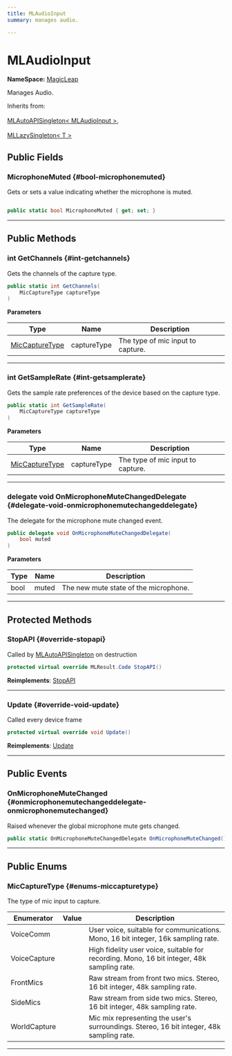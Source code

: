 ```yaml
---
title: MLAudioInput
summary: manages audio. 

---
```


# MLAudioInput



**NameSpace:** 
[MagicLeap](/versioned_docs/version-22-Feb-2023/unity-api/api/UnityEngine.XR.MagicLeap/UnityEngine.XR.MagicLeap.md) 


Manages Audio.   


Inherits from: <br></br>[MLAutoAPISingleton< MLAudioInput >](/versioned_docs/version-22-Feb-2023/unity-api/api/UnityEngine.XR.MagicLeap/UnityEngine.XR.MagicLeap.MLAutoAPISingleton.md),<br></br>[MLLazySingleton< T >](/versioned_docs/version-22-Feb-2023/unity-api/api/UnityEngine.XR.MagicLeap/UnityEngine.XR.MagicLeap.MLLazySingleton.md)




## Public Fields

### MicrophoneMuted {#bool-microphonemuted}

Gets or sets a value indicating whether the microphone is muted. 

```csharp

public static bool MicrophoneMuted { get; set; }

```






-----------

## Public Methods

### int GetChannels {#int-getchannels}

Gets the channels of the capture type. 

```csharp
public static int GetChannels(
    MicCaptureType captureType
)
```


**Parameters**

| Type | Name  | Description  | 
|--|--|--|
| [MicCaptureType](/versioned_docs/version-22-Feb-2023/unity-api/api/UnityEngine.XR.MagicLeap/MLAudioInput/UnityEngine.XR.MagicLeap.MLAudioInput.md#enums-miccapturetype) |captureType|The type of mic input to capture. |






-----------

### int GetSampleRate {#int-getsamplerate}

Gets the sample rate preferences of the device based on the capture type. 

```csharp
public static int GetSampleRate(
    MicCaptureType captureType
)
```


**Parameters**

| Type | Name  | Description  | 
|--|--|--|
| [MicCaptureType](/versioned_docs/version-22-Feb-2023/unity-api/api/UnityEngine.XR.MagicLeap/MLAudioInput/UnityEngine.XR.MagicLeap.MLAudioInput.md#enums-miccapturetype) |captureType|The type of mic input to capture. |






-----------

### delegate void OnMicrophoneMuteChangedDelegate {#delegate-void-onmicrophonemutechangeddelegate}

The delegate for the microphone mute changed event. 

```csharp
public delegate void OnMicrophoneMuteChangedDelegate(
    bool muted
)
```


**Parameters**

| Type | Name  | Description  | 
|--|--|--|
| bool |muted|The new mute state of the microphone.|






-----------

## Protected Methods

### StopAPI {#override-stopapi}

Called by [MLAutoAPISingleton](/versioned_docs/version-22-Feb-2023/unity-api/api/UnityEngine.XR.MagicLeap/UnityEngine.XR.MagicLeap.MLAutoAPISingleton.md) on destruction 

```csharp
protected virtual override MLResult.Code StopAPI()
```




**Reimplements**: [StopAPI](/versioned_docs/version-22-Feb-2023/unity-api/api/UnityEngine.XR.MagicLeap/UnityEngine.XR.MagicLeap.MLAutoAPISingleton.md#abstract-stopapi)



-----------

### Update {#override-void-update}

Called every device frame 

```csharp
protected virtual override void Update()
```




**Reimplements**: [Update](/versioned_docs/version-22-Feb-2023/unity-api/api/UnityEngine.XR.MagicLeap/UnityEngine.XR.MagicLeap.MLAutoAPISingleton.md#void-update)



-----------

## Public Events

### OnMicrophoneMuteChanged {#onmicrophonemutechangeddelegate-onmicrophonemutechanged}

Raised whenever the global microphone mute gets changed. 

```csharp
public static OnMicrophoneMuteChangedDelegate OnMicrophoneMuteChanged()
```






-----------

## Public Enums

### MicCaptureType {#enums-miccapturetype}

The type of mic input to capture. 

| Enumerator | Value | Description |
| ---------- | ----- | ----------- |
| VoiceComm | | User voice, suitable for communications. Mono, 16 bit integer, 16k sampling rate.   |
| VoiceCapture | | High fidelity user voice, suitable for recording. Mono, 16 bit integer, 48k sampling rate.   |
| FrontMics | | Raw stream from front two mics. Stereo, 16 bit integer, 48k sampling rate.   |
| SideMics | | Raw stream from side two mics. Stereo, 16 bit integer, 48k sampling rate.   |
| WorldCapture | | Mic mix representing the user's surroundings. Stereo, 16 bit integer, 48k sampling rate.   |








-----------


